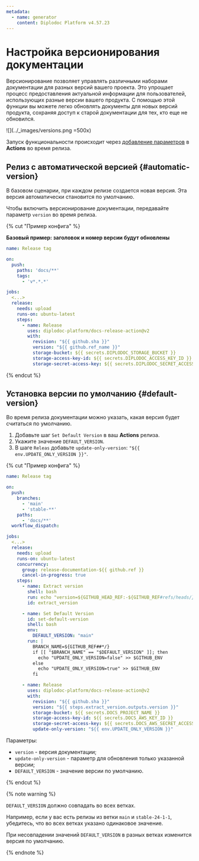 ```yaml
---
metadata:
  - name: generator
    content: Diplodoc Platform v4.57.23
---
```

# Настройка версионирования документации

Версионирование позволяет управлять различными наборами документации для разных версий вашего проекта. Это упрощает процесс предоставления актуальной информации для пользователей, использующих разные версии вашего продукта. С помощью этой функции вы можете легко обновлять документы для новых версий продукта, сохраняя доступ к старой документации для тех, кто еще не обновился.

![](../_images/versions.png =500x)

Запуск функциональности происходит через [добавление параметров](https://github.com/diplodoc-platform/docs-release-action?tab=readme-ov-file#release-version) в **Actions** во время релиза.

## Релиз с автоматической версией {#automatic-version}

В базовом сценарии, при каждом релизе создается новая версия. Эта версия автоматически становится по умолчанию.

Чтобы включить версионирование документации, передавайте параметр `version` во время релиза.

{% cut "Пример конфига" %}

**Базовый пример: заголовок и номер версии будут обновлены**

```yaml
name: Release tag

on:
  push:
    paths: 'docs/**'
    tags:
      - 'v*.*.*'

jobs:
  <...>
  release:
    needs: upload
    runs-on: ubuntu-latest
    steps:
      - name: Release
        uses: diplodoc-platform/docs-release-action@v2
        with:
          revision: "${{ github.sha }}"
          version: "${{ github.ref_name }}"
          storage-bucket: ${{ secrets.DIPLODOC_STORAGE_BUCKET }}
          storage-access-key-id: ${{ secrets.DIPLODOC_ACCESS_KEY_ID }}
          storage-secret-access-key: ${{ secrets.DIPLODOC_SECRET_ACCESS_KEY }}
```

{% endcut %}

## Установка версии по умолчанию {#default-version}

Во время релиза документации можно указать, какая версия будет считаться по умолчанию.

1. Добавьте шаг `Set Default Version` в ваш **Actions** релиза.
1. Укажите значение `DEFAULT_VERSION`.
1. В шаге `Releas` добавьте `update-only-version`: `"${{ env.UPDATE_ONLY_VERSION }}"`.
   
{% cut "Пример конфига" %}
  
```yaml
name: Release tag

on:
  push:
    branches:
      - 'main'
      - 'stable-**'
    paths: 
      - 'docs/**'
  workflow_dispatch:

jobs:
  <...>
  release:
    needs: upload
    runs-on: ubuntu-latest
    concurrency:
      group: release-documentation-${{ github.ref }}
      cancel-in-progress: true
    steps:
      - name: Extract version
        shell: bash
        run: echo "version=${GITHUB_HEAD_REF:-${GITHUB_REF#refs/heads/}}" | sed -e 's|stable-|v|g' -e 's|-|.|g' >> $GITHUB_OUTPUT
        id: extract_version

      - name: Set Default Version
        id: set-default-version
        shell: bash
        env:
          DEFAULT_VERSION: "main"
        run: |
          BRANCH_NAME=${GITHUB_REF##*/}
          if [[ "$BRANCH_NAME" == "$DEFAULT_VERSION" ]]; then
            echo "UPDATE_ONLY_VERSION=false" >> $GITHUB_ENV
          else
            echo "UPDATE_ONLY_VERSION=true" >> $GITHUB_ENV
          fi

      - name: Release
        uses: diplodoc-platform/docs-release-action@v2
        with:
          revision: "${{ github.sha }}"
          version: "${{ steps.extract_version.outputs.version }}"
          storage-bucket: ${{ secrets.DOCS_PROJECT_NAME }}
          storage-access-key-id: ${{ secrets.DOCS_AWS_KEY_ID }}
          storage-secret-access-key: ${{ secrets.DOCS_AWS_SECRET_ACCESS_KEY }}
          update-only-version: "${{ env.UPDATE_ONLY_VERSION }}"
```

Параметры:

- `version` - версия документации;
- `update-only-version` - параметр для обновления только указанной версии;
- `DEFAULT_VERSION` - значение версии по умолчанию.

{% endcut %}

{% note warning %}

`DEFAULT_VERSION` должно совпадать во всех ветках.

Например, если у вас есть релизы из ветки `main` и `stable-24-1-1`, убедитесь, что во всех ветках указано одинаковое значение. 

При несовпадении значений `DEFAULT_VERSION` в разных ветках изменится версия по умолчанию.

{% endnote %}
